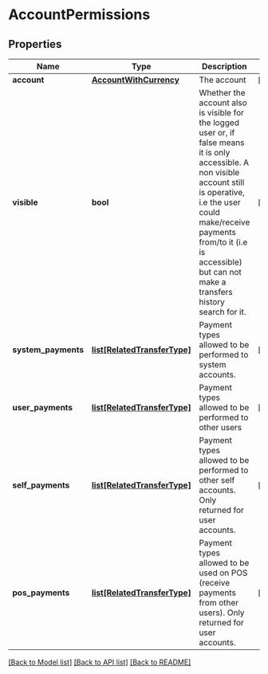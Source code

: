 # AccountPermissions

## Properties
Name | Type | Description | Notes
------------ | ------------- | ------------- | -------------
**account** | [**AccountWithCurrency**](AccountWithCurrency.md) | The account | [optional] 
**visible** | **bool** | Whether the account also is visible for the logged user or, if false means it is only accessible. A non visible account still is operative, i.e the user could make/receive payments from/to it  (i.e is accessible) but can not make a transfers history search for it.  | [optional] 
**system_payments** | [**list[RelatedTransferType]**](RelatedTransferType.md) | Payment types allowed to be performed to system accounts. | [optional] 
**user_payments** | [**list[RelatedTransferType]**](RelatedTransferType.md) | Payment types allowed to be performed to other users | [optional] 
**self_payments** | [**list[RelatedTransferType]**](RelatedTransferType.md) | Payment types allowed to be performed to other self accounts. Only returned for user accounts.  | [optional] 
**pos_payments** | [**list[RelatedTransferType]**](RelatedTransferType.md) | Payment types allowed to be used on POS (receive payments from other users). Only returned for user accounts.          | [optional] 

[[Back to Model list]](../README.md#documentation-for-models) [[Back to API list]](../README.md#documentation-for-api-endpoints) [[Back to README]](../README.md)


